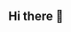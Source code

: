 ## Hi there 👋

<!--
**Aguirrestore/Aguirrestore** is a ✨ _special_ ✨ repository because its `README.md` (this file) appears on your GitHub profile.

Here are some ideas to get you started:

- 🔭 I’m currently working on ...
- 🌱 I’m currently learning ...
- 👯 I’m looking to collaborate on ...
- 🤔 I’m looking for help with ...
- 💬 Ask me about ...<!DOCTYPE html>
<html lang="es">
<head>
    <meta charset="UTF-8" />
    <meta name="viewport" content="width=device-width, initial-scale=1" />
    <title>AGUIRRESTORE</title>
    <style>
        body {
            font-family: 'Segoe UI', Tahoma, Geneva, Verdana, sans-serif;
            background-color: #f5f5f5;
            color: #222;
            margin: 0;
            padding: 0;
            display: flex;
            flex-direction: column;
            min-height: 100vh;
        }
        header {
            background-color: #111;
            color: #fff;
            padding: 20px 0;
            text-align: center;
            font-size: 2.5rem;
            font-weight: bold;
            letter-spacing: 2px;
        }
        header a {
            color: #fff;
            text-decoration: none;
        }
        header a:hover {
            text-decoration: underline;
        }
        nav {
            background-color: #222;
            padding: 10px 0;
            text-align: center;
            font-size: 1.2rem;
            color: #eee;
            font-weight: 600;
        }
        main {
            flex: 1;
            padding: 60px 20px;
            max-width: 900px;
            margin: 0 auto;
            text-align: center;
        }
        h2 {
            font-size: 1.8rem;
            color: #333;
            margin-bottom: 15px;
        }
        p {
            font-size: 1.2rem;
            color: #555;
            line-height: 1.6;
            max-width: 600px;
            margin: 0 auto;
        }
        footer {
            background-color: #111;
            color: #eee;
            text-align: center;
            padding: 15px 10px;
            font-size: 1rem;
        }
    </style>
</head>
<body>
    <header>
        <a href="https://aguirrestore.com" target="_blank" rel="noopener noreferrer">AGUIRRESTORE</a>
    </header>
    <nav>Inicio</nav>
    <main>
        <h2>Estilo que trasciende. Calidad que permanece.</h2>
        <p>Bienvenido a Aguirrestore. Tienda exclusiva de zapatillas y moda urbana de lujo. Eleva tu estilo con cada paso.</p>
    </main>
    <footer>
        &copy; 2025 Aguirrestore - Contacto: +51 901 145 174
    </footer>
</body>
</html>
- 📫 How to reach me: ...
- 😄 Pronouns: ...
- ⚡ Fun fact: ...
-->
